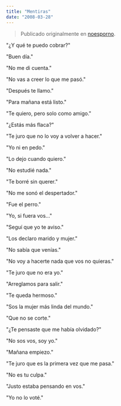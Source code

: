 ```yaml
---
title: "Mentiras"
date: "2008-03-28"
---
```


> Publicado originalmente en [noesporno](/noesporno).

"¿Y qué te puedo cobrar?"

"Buen día."

"No me di cuenta."

"No vas a creer lo que me pasó."

"Después te llamo."

"Para mañana está listo."

"Te quiero, pero solo como amigo."

"¿Estás más flaca?"

"Te juro que no lo voy a volver a hacer."

"Yo ni en pedo."

"Lo dejo cuando quiero."

"No estudié nada."

"Te borré sin querer."

"No me sonó el despertador."

"Fue el perro."

"Yo, si fuera vos..."

"Seguí que yo te aviso."

"Los declaro marido y mujer."

"No sabía que venías."

"No voy a hacerte nada que vos no quieras."

"Te juro que no era yo."

"Arreglamos para salir."

"Te queda hermoso."

"Sos la mujer más linda del mundo."

"Que no se corte."

"¿Te pensaste que me había olvidado?"

"No sos vos, soy yo."

"Mañana empiezo."

"Te juro que es la primera vez que me pasa."

"No es tu culpa."

"Justo estaba pensando en vos."

"Yo no lo voté."
